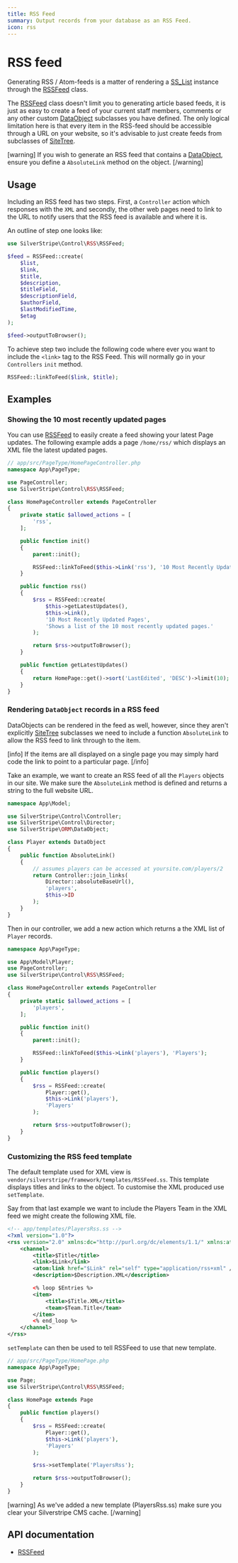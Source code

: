 ```yaml
---
title: RSS Feed
summary: Output records from your database as an RSS Feed.
icon: rss
---
```


# RSS feed

Generating RSS / Atom-feeds is a matter of rendering a [SS_List](api:SilverStripe\ORM\SS_List) instance through the [RSSFeed](api:SilverStripe\Control\RSS\RSSFeed) class.

The [RSSFeed](api:SilverStripe\Control\RSS\RSSFeed) class doesn't limit you to generating article based feeds, it is just as easy to create a feed of
your current staff members, comments or any other custom [DataObject](api:SilverStripe\ORM\DataObject) subclasses you have defined. The only
logical limitation here is that every item in the RSS-feed should be accessible through a URL on your website, so it's
advisable to just create feeds from subclasses of [SiteTree](api:SilverStripe\CMS\Model\SiteTree).

[warning]
If you wish to generate an RSS feed that contains a [DataObject](api:SilverStripe\ORM\DataObject), ensure you define a `AbsoluteLink` method on
the object.
[/warning]

## Usage

Including an RSS feed has two steps. First, a `Controller` action which responses with the `XML` and secondly, the other
web pages need to link to the URL to notify users that the RSS feed is available and where it is.

An outline of step one looks like:

```php
use SilverStripe\Control\RSS\RSSFeed;

$feed = RSSFeed::create(
    $list,
    $link,
    $title,
    $description,
    $titleField,
    $descriptionField,
    $authorField,
    $lastModifiedTime,
    $etag
);

$feed->outputToBrowser();
```

To achieve step two include the following code where ever you want to include the `<link>` tag to the RSS Feed. This
will normally go in your `Controllers` `init` method.

```php
RSSFeed::linkToFeed($link, $title);
```

## Examples

### Showing the 10 most recently updated pages

You can use [RSSFeed](api:SilverStripe\Control\RSS\RSSFeed) to easily create a feed showing your latest Page updates. The following example adds a page
`/home/rss/` which displays an XML file the latest updated pages.

```php
// app/src/PageType/HomePageController.php
namespace App\PageType;

use PageController;
use SilverStripe\Control\RSS\RSSFeed;

class HomePageController extends PageController
{
    private static $allowed_actions = [
        'rss',
    ];

    public function init()
    {
        parent::init();

        RSSFeed::linkToFeed($this->Link('rss'), '10 Most Recently Updated Pages');
    }

    public function rss()
    {
        $rss = RSSFeed::create(
            $this->getLatestUpdates(),
            $this->Link(),
            '10 Most Recently Updated Pages',
            'Shows a list of the 10 most recently updated pages.'
        );

        return $rss->outputToBrowser();
    }

    public function getLatestUpdates()
    {
        return HomePage::get()->sort('LastEdited', 'DESC')->limit(10);
    }
}
```

### Rendering `DataObject` records in a RSS feed

DataObjects can be rendered in the feed as well, however, since they aren't explicitly [SiteTree](api:SilverStripe\CMS\Model\SiteTree) subclasses we
need to include a function `AbsoluteLink` to allow the RSS feed to link through to the item.

[info]
If the items are all displayed on a single page you may simply hard code the link to point to a particular page.
[/info]

Take an example, we want to create an RSS feed of all the `Players` objects in our site. We make sure the `AbsoluteLink`
method is defined and returns a string to the full website URL.

```php
namespace App\Model;

use SilverStripe\Control\Controller;
use SilverStripe\Control\Director;
use SilverStripe\ORM\DataObject;

class Player extends DataObject
{
    public function AbsoluteLink()
    {
        // assumes players can be accessed at yoursite.com/players/2
        return Controller::join_links(
            Director::absoluteBaseUrl(),
            'players',
            $this->ID
        );
    }
}
```

Then in our controller, we add a new action which returns a the XML list of `Player` records.

```php
namespace App\PageType;

use App\Model\Player;
use PageController;
use SilverStripe\Control\RSS\RSSFeed;

class HomePageController extends PageController
{
    private static $allowed_actions = [
        'players',
    ];

    public function init()
    {
        parent::init();

        RSSFeed::linkToFeed($this->Link('players'), 'Players');
    }

    public function players()
    {
        $rss = RSSFeed::create(
            Player::get(),
            $this->Link('players'),
            'Players'
        );

        return $rss->outputToBrowser();
    }
}
```

### Customizing the RSS feed template

The default template used for XML view is `vendor/silverstripe/framework/templates/RSSFeed.ss`. This template displays titles and links to
the object. To customise the XML produced use `setTemplate`.

Say from that last example we want to include the Players Team in the XML feed we might create the following XML file.

```xml
<!-- app/templates/PlayersRss.ss -->
<?xml version="1.0"?>
<rss version="2.0" xmlns:dc="http://purl.org/dc/elements/1.1/" xmlns:atom="http://www.w3.org/2005/Atom">
    <channel>
        <title>$Title</title>
        <link>$Link</link>
        <atom:link href="$Link" rel="self" type="application/rss+xml" />
        <description>$Description.XML</description>

        <% loop $Entries %>
        <item>
            <title>$Title.XML</title>
            <team>$Team.Title</team>
        </item>
        <% end_loop %>
    </channel>
</rss>
```

`setTemplate` can then be used to tell RSSFeed to use that new template.

```php
// app/src/PageType/HomePage.php
namespace App\PageType;

use Page;
use SilverStripe\Control\RSS\RSSFeed;

class HomePage extends Page
{
    public function players()
    {
        $rss = RSSFeed::create(
            Player::get(),
            $this->Link('players'),
            'Players'
        );

        $rss->setTemplate('PlayersRss');

        return $rss->outputToBrowser();
    }
}
```

[warning]
As we've added a new template (PlayersRss.ss) make sure you clear your Silverstripe CMS cache.
[/warning]

## API documentation

- [RSSFeed](api:SilverStripe\Control\RSS\RSSFeed)
